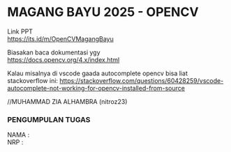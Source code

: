 # MAGANG BAYU 2025 - OPENCV
Link PPT \
https://its.id/m/OpenCVMagangBayu

Biasakan baca dokumentasi ygy \
https://docs.opencv.org/4.x/index.html

Kalau misalnya di vscode gaada autocomplete opencv bisa liat stackoverflow ini: 
https://stackoverflow.com/questions/60428259/vscode-autocomplete-not-working-for-opencv-installed-from-source

//MUHAMMAD ZIA ALHAMBRA (nitroz23)

### PENGUMPULAN TUGAS
NAMA : \
NRP : 